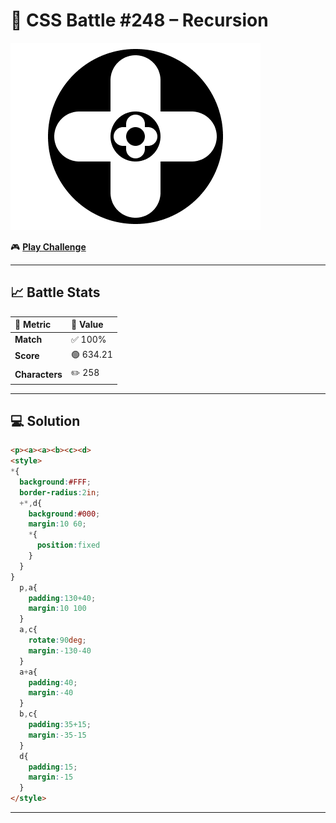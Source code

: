 # 🎯 CSS Battle #248 – **Recursion**

![Target Image](./images/250.png)  

🎮 [**Play Challenge**](https://cssbattle.dev/play/250)

---

## 📈 Battle Stats

| 🧩 Metric      | 🔹 Value  |
| :------------- | :-------- |
| **Match**      | ✅ 100%    |
| **Score**      | 🟢 634.21 |
| **Characters** | ✏️ 258    |

---

## 💻 Solution

```html
<p><a><a><b><c><d>
<style>
*{
  background:#FFF;
  border-radius:2in;
  +*,d{
    background:#000;
    margin:10 60;
    *{
      position:fixed
    }
  }
}
  p,a{
    padding:130+40;
    margin:10 100
  }
  a,c{
    rotate:90deg;
    margin:-130-40
  }
  a+a{
    padding:40;
    margin:-40
  }
  b,c{
    padding:35+15;
    margin:-35-15
  }
  d{
    padding:15;
    margin:-15
  }
</style>
```

---
